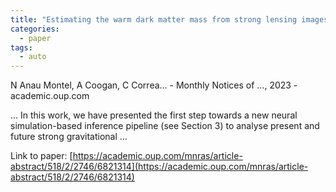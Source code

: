 ```yaml
---
title: "Estimating the warm dark matter mass from strong lensing images with truncated marginal neural ratio estimation"
categories:
  - paper
tags:
  - auto
---
```

N Anau Montel, A Coogan, C Correa… - Monthly Notices of …, 2023 - academic.oup.com

… In this work, we have presented the first step towards a new neural simulation-based inference pipeline (see Section 3) to analyse present and future strong gravitational …

Link to paper: [https://academic.oup.com/mnras/article-abstract/518/2/2746/6821314](https://academic.oup.com/mnras/article-abstract/518/2/2746/6821314)
